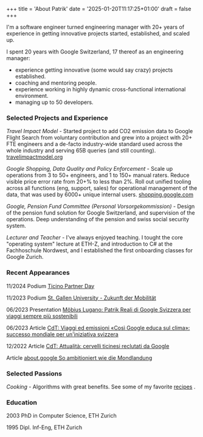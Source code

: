 +++
title = 'About Patrik'
date = '2025-01-20T11:17:25+01:00'
draft = false
+++

I'm a software engineer turned engineering manager with 20+ years of experience in getting innovative projects started, established, and scaled up.

I spent 20 years with Google Switzerland, 17 thereof as an engineering manager:
*   experience getting innovative (some would say crazy) projects established.
*   coaching and mentoring people.
*   experience working in highly dynamic cross-functional international environment.
*   managing up to 50 developers.

### Selected Projects and Experience

*Travel Impact Model* - Started project to add CO2 emission data to Google Flight Search from voluntary contribution and grew into a project with 20+ FTE engineers and a de-facto industry-wide standard used across the whole industry and serving 65B queries (and still counting). [travelimpactmodel.org](https://travelimpactmodel.org/)

*Google Shopping, Data Quality and Policy Enforcement* - Scale up operations from 3 to 50+ engineers, and 1 to 150+ manual raters. Reduce visible price error rate from 20+% to less than 2%. Roll out unified tooling across all functions (eng, support, sales) for operational management of the data, that was used by 6000+ unique internal users. [shopping.google.com](http://shopping.google.com/)

*Google, Pension Fund Committee (Personal Vorsorgekommission)* - Design of the pension fund solution for Google Switzerland, and supervision of the operations. Deep understanding of the pension and swiss social security system.

*Lecturer and Teacher* - I've always enjoyed teaching. I tought the core "operating system" lecture at ETH-Z, and introduction to C# at the Fachhoschule Nordwest, and I established the first onboarding classes for Google Zurich.

### Recent Appearances

11/2024 Podium [Ticino Partner Day](https://www.ticino.ch/en/about-us/tpd.html)

11/2023 Podium [St. Gallen University - Zukunft der Mobilität](https://www.unisg.ch/en/news/events/event-calendar/details/events/zukunft-der-mobilitaet-wenn-algorithmen-unsere-wege-beeinflussen/)

06/2023 Presentation [Möbius Lugano: Patrik Reali di Google Svizzera per viaggi sempre più sostenibili](https://www.moebiuslugano.ch/Patrik-Reali-1b285800)

06/2023 Article [CdT: Viaggi ed emissioni «Così Google educa sul clima»: successo mondiale per un'iniziativa svizzera](https://www.cdt.ch/lifestyle/tecnologia/cosi-google-educa-sul-clima-successo-mondiale-per-uniniziativa-svizzera-319197)

12/2022 Article [CdT: Attualità: cervelli ticinesi reclutati da Google](https://www.cdt.ch/prodotti/i-cervelli-ticinesi-reclutati-da-google-302902)

Article [about.google So ambitioniert wie die Mondlandung](https://about.google/intl/de_ch/stories/nachhaltige-loesungen/)


### Selected Passions

*Cooking* - Algorithms with great benefits. See some of my favorite [recipes](/tags/recipes/) .

### Education

2003
PhD in Computer Science, ETH Zurich

1995
Dipl. Inf-Eng, ETH Zurich